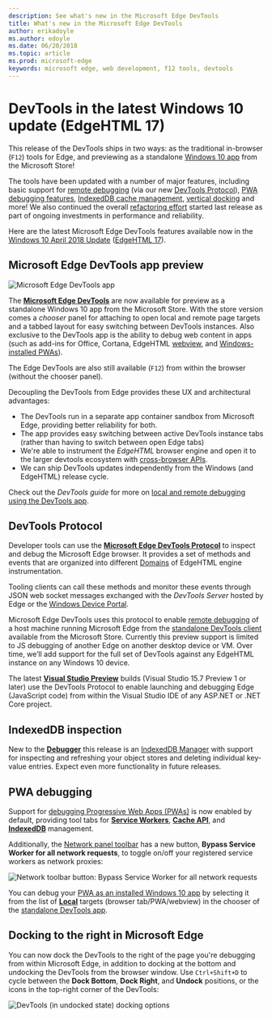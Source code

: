 ```yaml
---
description: See what's new in the Microsoft Edge DevTools
title: What's new in the Microsoft Edge DevTools
author: erikadoyle
ms.author: edoyle
ms.date: 06/20/2018
ms.topic: article
ms.prod: microsoft-edge
keywords: microsoft edge, web development, f12 tools, devtools
---
```


# DevTools in the latest Windows 10 update (EdgeHTML 17)

This release of the DevTools ships in two ways: as the traditional in-browser (`F12`) tools for Edge, and previewing as a standalone [Windows 10 app](#microsoft-edge-devtools-app-preview) from the Microsoft Store!

The tools have been updated with a number of major features, including basic support for [remote debugging](https://docs.microsoft.com/microsoft-edge/devtools-guide#remote-debugging) (via our new [DevTools Protocol](#devtools-protocol)), [PWA debugging features](#pwa-debugging), [IndexedDB cache management](#indexeddb-inspection), [vertical docking](#docking-to-the-right-in-microsoft-edge) and more! We also continued the overall [refactoring effort](./whats-new/edgehtml-16.md) started last release as part of ongoing investments in performance and reliability.

Here are the latest Microsoft Edge DevTools features available now in the [Windows 10 April 2018 Update](https://docs.microsoft.com/en-us/windows/uwp/whats-new/windows-10-build-17134) ([EdgeHTML 17](../dev-guide.md)).

## Microsoft Edge DevTools app preview

![Microsoft Edge DevTools app](../devtools-protocol/media/microsoft-edge-devtools.png) 

The [**Microsoft Edge DevTools**](https://www.microsoft.com/en-us/store/p/microsoft-edge-devtools-preview/9mzbfrmz0mnj?activetab=pivot%3aoverviewtab) are now available for preview as a standalone Windows 10 app from the Microsoft Store. With the store version comes a *chooser* panel for attaching to open local and remote page targets and a tabbed layout for easy switching between DevTools instances. Also exclusive to the DevTools app is the ability to debug web content in apps (such as add-ins for Office, Cortana, EdgeHTML [webview](../webview.md), and [Windows-installed PWAs](../progressive-web-apps/windows-features.md)).

The Edge DevTools are also still available (`F12`) from within the browser (without the chooser panel).

Decoupling the DevTools from Edge provides these UX and architectural advantages:

- The DevTools run in a separate app container sandbox from Microsoft Edge, providing better reliability for both.
- The app provides easy switching between active DevTools instance tabs (rather than having to switch between open Edge tabs)
- We're able to instrument the *EdgeHTML* browser engine and open it to the larger devtools ecosystem with [cross-browser APIs](https://github.com/WICG/devtools-protocol/).
- We can ship DevTools updates independently from the Windows (and EdgeHTML) release cycle.

Check out the *DevTools guide* for more on [local and remote debugging using the DevTools app](../devtools-guide.md).

## DevTools Protocol

Developer tools can use the [**Microsoft Edge DevTools Protocol**](../devtools-protocol/index.md) to inspect and debug the Microsoft Edge browser. It provides a set of methods and events that are organized into different [Domains](../devtools-protocol/0.1/domains/index.md) of EdgeHTML engine instrumentation.

 Tooling clients can call these methods and monitor these events through JSON web socket messages exchanged with the *DevTools Server* hosted by Edge or the [Windows Device Portal](https://docs.microsoft.com/en-us/windows/mixed-reality/using-the-windows-device-portal). 
 
 Microsoft Edge DevTools uses this protocol to enable [remote debugging](../devtools-protocol/0.1/clients.md#microsoft-edge-devtools-preview) of a host machine running Microsoft Edge from the [standalone DevTools client](https://www.microsoft.com/en-us/store/p/microsoft-edge-devtools-preview/9mzbfrmz0mnj) available from the Microsoft Store. Currently this preview support is limited to JS debugging of another Edge on another desktop device or VM. Over time, we’ll add support for the full set of DevTools against any EdgeHTML instance on any Windows 10 device.  
 
 The latest [**Visual Studio Preview**](https://www.visualstudio.com/vs/preview/) builds (Visual Studio 15.7 Preview 1 or later) use the DevTools Protocol to enable launching and debugging Edge (JavaScript code) from within the Visual Studio IDE of any ASP.NET or .NET Core project.

## IndexedDB inspection

New to the [**Debugger**](./debugger.md) this release is an [IndexedDB Manager](./debugger/indexeddb.md) with support for inspecting and refreshing your object stores and deleting individual key-value entries. Expect even more functionality in future releases.

## PWA debugging

Support for [debugging Progressive Web Apps (PWAs)](./debugger/progressive-web-apps.md) is now enabled by default, providing tool tabs for [**Service Workers**](./debugger/progressive-web-apps.md#service-workers-manager), [**Cache API**](./debugger/progressive-web-apps.md#cache-manager), and [**IndexedDB**](./debugger/indexeddb.md) management.

Additionally, the [Network panel toolbar](./network.md#toolbar) has a new button, **Bypass Service Worker for all network requests**, to toggle on/off your registered service workers as network proxies:

![Network toolbar button: Bypass Service Worker for all network requests](./media/network_toolbar_bypass_sw.png)

You can debug your [PWA as an installed Windows 10 app](../progressive-web-apps/windows-features.md) by selecting it from the list of [**Local**](../progressive-web-apps/windows-features.md#debug-your-pwa-as-a-windows-app) targets (browser tab/PWA/webview) in the chooser of the [standalone DevTools app](../devtools-guide.md#microsoft-store-app).

## Docking to the right in Microsoft Edge

You can now dock the DevTools to the right of the page you're debugging from within Microsoft Edge, in addition to docking at the bottom and undocking the DevTools from the browser window. Use `Ctrl+Shift+D` to cycle between the **Dock Bottom**, **Dock Right**, and **Undock** positions, or the icons in the top-right corner of the DevTools:

![DevTools (in undocked state) docking options](./media/docking_buttons.png) 
